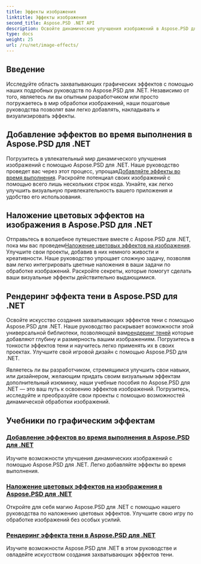 ```yaml
---
title: Эффекты изображения
linktitle: Эффекты изображения
second_title: Aspose.PSD .NET API
description: Освойте динамические улучшения изображений в Aspose.PSD для .NET. Усовершенствуйте обработку изображений с помощью руководств по добавлению, наложению и рендерингу потрясающих эффектов во время выполнения.
type: docs
weight: 25
url: /ru/net/image-effects/
---
```


## Введение

Исследуйте область захватывающих графических эффектов с помощью наших подробных руководств по Aspose.PSD для .NET. Независимо от того, являетесь ли вы опытным разработчиком или просто погружаетесь в мир обработки изображений, наши пошаговые руководства позволят вам легко добавлять, накладывать и визуализировать эффекты.

## Добавление эффектов во время выполнения в Aspose.PSD для .NET

 Погрузитесь в увлекательный мир динамического улучшения изображений с помощью Aspose.PSD для .NET. Наше руководство проведет вас через этот процесс, упрощая[Добавляйте эффекты во время выполнения](./add-effect-runtime/). Раскройте потенциал своих изображений с помощью всего лишь нескольких строк кода. Узнайте, как легко улучшить визуальную привлекательность вашего приложения и удобство его использования.

## Наложение цветовых эффектов на изображения в Aspose.PSD для .NET

Отправьтесь в волшебное путешествие вместе с Aspose.PSD для .NET, пока мы вас проведем[Наложение цветовых эффектов на изображения](./overlay-color-effect/). Улучшите свои проекты, добавив в них немного живости и креативности. Наше руководство упрощает сложную задачу, позволяя вам легко интегрировать цветные наложения в ваши задачи по обработке изображений. Раскройте секреты, которые помогут сделать ваши визуальные эффекты действительно выдающимися.

## Рендеринг эффекта тени в Aspose.PSD для .NET

 Освойте искусство создания захватывающих эффектов тени с помощью Aspose.PSD для .NET. Наше руководство раскрывает возможности этой универсальной библиотеки, позволяющей вам[рендеринг теней](./render-drop-shadow/) которые добавляют глубину и размерность вашим изображениям. Погрузитесь в тонкости эффектов тени и научитесь легко применять их в своих проектах. Улучшите свой игровой дизайн с помощью Aspose.PSD для .NET.

Являетесь ли вы разработчиком, стремящимся улучшить свои навыки, или дизайнером, желающим придать своим визуальным эффектам дополнительный изюминку, наши учебные пособия по Aspose.PSD для .NET — это ваш путь к освоению эффектов изображений. Погрузитесь, исследуйте и преобразуйте свои проекты с помощью возможностей динамической обработки изображений.


## Учебники по графическим эффектам
### [Добавление эффектов во время выполнения в Aspose.PSD для .NET](./add-effect-runtime/)
Изучите возможности улучшения динамических изображений с помощью Aspose.PSD для .NET. Легко добавляйте эффекты во время выполнения.
### [Наложение цветовых эффектов на изображения в Aspose.PSD для .NET](./overlay-color-effect/)
Откройте для себя магию Aspose.PSD для .NET с помощью нашего руководства по наложению цветовых эффектов. Улучшите свою игру по обработке изображений без особых усилий.
### [Рендеринг эффекта тени в Aspose.PSD для .NET](./render-drop-shadow/)
Изучите возможности Aspose.PSD для .NET в этом руководстве и овладейте искусством создания захватывающих эффектов тени.